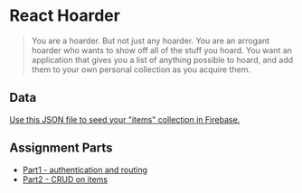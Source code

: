 # React Hoarder
> You are a hoarder. But not just any hoarder. You are an arrogant hoarder who wants to show off all of the stuff you hoard. You want an application that gives you a list of anything possible to hoard, and add them to your own personal collection as you acquire them.


## Data
[Use this JSON file to seed your "items" collection in Firebase.](./items.json)


## Assignment Parts

* [Part1 - authentication and routing](./part1.md)
* [Part2 - CRUD on items](./part1.md)
